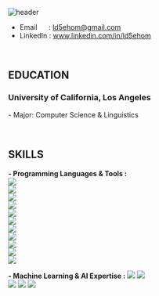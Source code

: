 ![header](https://capsule-render.vercel.app/api?type=waving&height=260&color=2774AE&text=Taewook%20Park&textBg=false&fontAlign=50&fontAlignY=40&animation=twinkling&fontColor=FFD100&desc=Software%20Developer&descAlign=68)
<!--https://capsule-render.vercel.app/-->

- Email &nbsp;&nbsp;&nbsp;&nbsp; : ld5ehom@gmail.com
- LinkedIn : www.linkedin.com/in/ld5ehom
<br>

<h2>
  EDUCATION
</h2>
  <h3>University of California, Los Angeles &nbsp;&nbsp; </h3>  
<p>- Major: Computer Science & Linguistics </p>

<br>
    
<h2>SKILLS</h2>

<strong>- Programming Languages & Tools :</strong>  
<img src="https://img.shields.io/badge/Python-3776AB?style=flat-square&logo=Python&logoColor=white"/>  
<img src="https://img.shields.io/badge/SQL-336791?style=flat-square&logo=postgresql&logoColor=white"/>  
<img src="https://img.shields.io/badge/Tableau-E97627?style=flat-square&logo=Tableau&logoColor=white"/>  
<img src="https://img.shields.io/badge/PyTorch-EE4C2C?style=flat-square&logo=pytorch&logoColor=white"/>  
<img src="https://img.shields.io/badge/Django-092E20?style=flat-square&logo=Django&logoColor=white"/>  
<img src="https://img.shields.io/badge/FastAPI-009688?style=flat-square&logo=FastAPI&logoColor=white"/>  
<img src="https://img.shields.io/badge/Java-007396?style=flat-square&logo=java&logoColor=white"/>  
<img src="https://img.shields.io/badge/HTML5-E34F26?style=flat-square&logo=html5&logoColor=white"/>  
<img src="https://img.shields.io/badge/CSS3-1572B6?style=flat-square&logo=css3&logoColor=white"/>  
<img src="https://img.shields.io/badge/SpringBoot-6DB33F?style=flat-square&logo=springboot&logoColor=white"/>  
<img src="https://img.shields.io/badge/React-61DAFB?style=flat-square&logo=react&logoColor=black"/>  


<strong>- Machine Learning & AI Expertise :</strong>
<img src="https://img.shields.io/badge/Recommender%20Systems-FF6F00?style=flat-square"/>
<img src="https://img.shields.io/badge/Statistical%20Modeling%20%26%20Analysis-4CAF50?style=flat-square"/><br>
<img src="https://img.shields.io/badge/Retrieval--Augmented%20Generation%20(RAG)-1E88E5?style=flat-square"/>
<img src="https://img.shields.io/badge/Large%20Language%20Models%20(LLM)-FFD21E?style=flat-square"/>
<img src="https://img.shields.io/badge/Artificial%20Intelligence%20(AI)-FF0000?style=flat-square"/>

